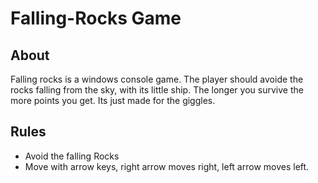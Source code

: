 # Falling-Rocks Game

## About
Falling rocks is a windows console game. The player should avoide the rocks falling from the sky,
with its little ship. The longer you survive the more points you get. Its just made for the giggles.

## Rules
- Avoid the falling Rocks
- Move with arrow keys, right arrow moves right, left arrow moves left. 



